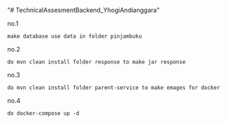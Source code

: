 "# TechnicalAssesmentBackend_YhogiAndianggara" 


no.1

    make database use data in folder pinjambuku

no.2 

    do mvn clean install folder response to make jar response

no.3

    do mvn clean install folder parent-service to make emages for docker

no.4

    do docker-compose up -d

